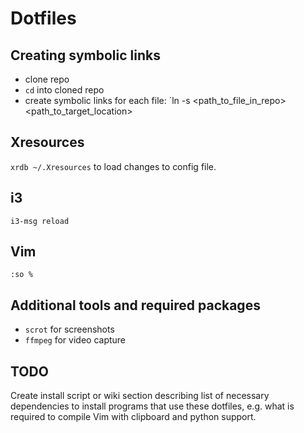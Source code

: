 # Dotfiles

## Creating symbolic links
- clone repo
- `cd` into cloned repo
- create symbolic links for each file: `ln -s <path_to_file_in_repo> <path_to_target_location>

## Xresources
`xrdb ~/.Xresources` to load changes to config file.

## i3
`i3-msg reload`

## Vim
`:so %`

## Additional tools and required packages
- `scrot` for screenshots
- `ffmpeg` for video capture

## TODO
Create install script or wiki section describing list of necessary dependencies to install programs that use these dotfiles, e.g. what is required to compile Vim with clipboard and python support.

